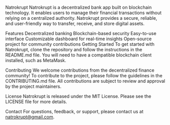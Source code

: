 Natrokrupt
Natrokrupt is a decentralized bank app built on blockchain technology. It enables users to manage their financial transactions without relying on a centralized authority. Natrokrupt provides a secure, reliable, and user-friendly way to transfer, receive, and store digital assets.

Features
Decentralized banking
Blockchain-based security
Easy-to-use interface
Customizable dashboard for real-time insights
Open-source project for community contributions
Getting Started
To get started with Natrokrupt, clone the repository and follow the instructions in the README.md file. You will need to have a compatible blockchain client installed, such as MetaMask.

Contributing
We welcome contributions from the decentralized finance community! To contribute to the project, please follow the guidelines in the CONTRIBUTING.md file. All contributions are subject to review and approval by the project maintainers.

License
Natrokrupt is released under the MIT License. Please see the LICENSE file for more details.

Contact
For questions, feedback, or support, please contact us at natrokrupt@gmail.com.